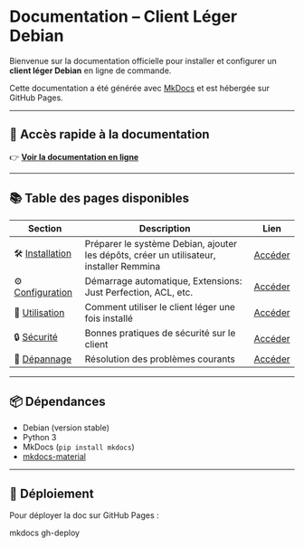 # Documentation – Client Léger Debian

Bienvenue sur la documentation officielle pour installer et configurer un **client léger Debian** en ligne de commande.

Cette documentation a été générée avec [MkDocs](https://www.mkdocs.org/) et est hébergée sur GitHub Pages.

---

## 🔗 Accès rapide à la documentation

👉 **[Voir la documentation en ligne](https://psfr0ad.github.io/mkdocs_cl/)**

---

## 📚 Table des pages disponibles

| Section | Description | Lien |
|--------|-------------|------|
| 🛠️ [Installation](docs/installation.md) | Préparer le système Debian, ajouter les dépôts, créer un utilisateur, installer Remmina | [Accéder](https://github.com/psfr0ad/mkdocs_cl_nimrod/blob/main/docs/installation.md) |
| ⚙️ [Configuration](docs/configuration.md) | Démarrage automatique, Extensions: Just Perfection, ACL, etc. | [Accéder](https://github.com/psfr0ad/mkdocs_cl_nimrod/blob/main/docs/index.md) |
| 🚀 [Utilisation](docs/utilisation.md) | Comment utiliser le client léger une fois installé | [Accéder](https://github.com/psfr0ad/mkdocs_cl_nimrod/blob/main/docs/utilisation.md) |
| 🔒 [Sécurité](docs/securite.md) | Bonnes pratiques de sécurité sur le client | [Accéder](https://github.com/psfr0ad/mkdocs_cl_nimrod/blob/main/docs/securite.md) |
| 🧰 [Dépannage](docs/depannage.md) | Résolution des problèmes courants | [Accéder](https://github.com/psfr0ad/mkdocs_cl_nimrod/blob/main/docs/depannage.md) |


---

## 📦 Dépendances

- Debian (version stable)
- Python 3
- MkDocs (`pip install mkdocs`)
- [mkdocs-material](https://squidfunk.github.io/mkdocs-material/) 

---

## 🚀 Déploiement

Pour déployer la doc sur GitHub Pages :


mkdocs gh-deploy
